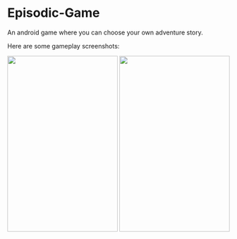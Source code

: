 # Episodic-Game
An android game where you can choose your own adventure story.

Here are some gameplay screenshots:

<img src="https://user-images.githubusercontent.com/24875366/46435450-f9263f80-c773-11e8-9dec-f274d0ce9f60.jpeg" width="250" height="400" />

<img src="https://user-images.githubusercontent.com/24875366/46435452-f9bed600-c773-11e8-889f-2e8def548947.jpeg" width="250" height="400" />


